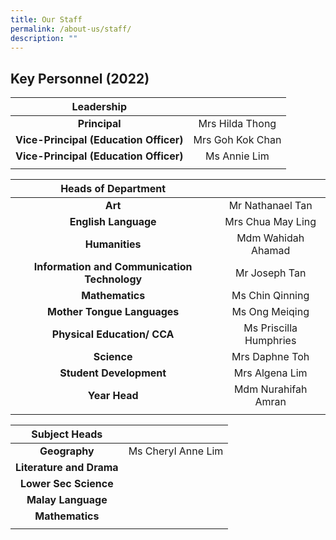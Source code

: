 ```yaml
---
title: Our Staff
permalink: /about-us/staff/
description: ""
---
```

## Key Personnel (2022)

| **Leadership** |  |
|:---:|:---:|
| **Principal** | Mrs Hilda Thong |
| **Vice-Principal (Education Officer)** | Mrs Goh Kok Chan |
| **Vice-Principal (Education Officer)** | Ms Annie Lim |
| | |

| **Heads of Department** |  |
|:---:|:---:|
| **Art** | Mr Nathanael Tan |
| **English Language** | Mrs Chua May Ling |
| **Humanities** | Mdm Wahidah Ahamad |
| **Information and Communication Technology** | Mr Joseph Tan |
| **Mathematics** | Ms Chin Qinning |
| **Mother Tongue Languages** | Ms Ong Meiqing |
| **Physical Education/ CCA** | Ms Priscilla Humphries |
| **Science** | Mrs Daphne Toh |
| **Student Development** | Mrs Algena Lim |
| **Year Head** | Mdm Nurahifah Amran |
|  |  |

| **Subject Heads** |  |
|:---:|:---:|
| **Geography** | Ms Cheryl Anne Lim |
| **Literature and Drama** |  |
| **Lower Sec Science** |  |
| **Malay Language** |  |
| **Mathematics** |  |
|  |  |
